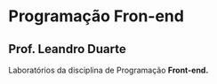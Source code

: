 <h1>Programação Fron-end</h1>

<h2>Prof. Leandro Duarte </h2>

<p>Laboratórios da disciplina de Programação <strong>Front-end.</strong></p>
